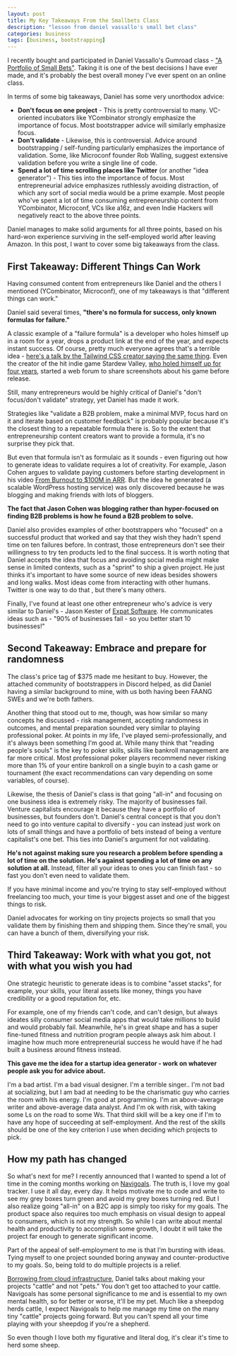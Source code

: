 ```yaml
---
layout: post
title: My Key Takeaways From the Smallbets Class
description: "lesson from daniel vassallo's small bet class"
categories: business
tags: [business, bootstrapping]
---
```


I recently bought and participated in Daniel Vassallo's Gumroad class - ["A Portfolio of Small Bets"](https://dvassallo.gumroad.com/l/small-bets). Taking it is one of the best decisions I have ever made, and it's probably the best overall money I've ever spent on an online class.

In terms of some big takeaways, Daniel has some very unorthodox advice:

* **Don't focus on one project** - This is pretty controversial to many. VC-oriented incubators like YCombinator strongly emphasize the importance of focus. Most bootstrapper advice will similarly emphasize focus.
* **Don't validate** - Likewise, this is controversial. Advice around bootstrapping / self-funding particularly emphasizes the importance of validation. Some, like Microconf founder Rob Walling, suggest extensive validation before you write a single line of code.
* **Spend a lot of time scrolling places like Twitter** (or another "idea generator") - This ties into the importance of focus. Most entrepreneurial advice emphasizes ruthlessly avoiding distraction, of which any sort of social media would be a prime example.
Most people who've spent a lot of time consuming entrepreneurship content from YCombinator, Microconf, VCs like a16z, and even Indie Hackers will negatively react to the above three points.

Daniel manages to make solid arguments for all three points, based on his hard-won experience surviving in the self-employed world after leaving Amazon.
In this post, I want to cover some big takeaways from the class.

## First Takeaway: Different Things Can Work

Having consumed content from entrepreneurs like Daniel and the others I mentioned (YCombinator, Microconf), one of my takeaways is that "different things can work."

Daniel said several times, **"there's no formula for success, only known formulas for failure."**

A classic example of a "failure formula" is a developer who holes himself up in a room for a year, drops a product link at the end of the year, and expects instant success. Of course, pretty much everyone agrees that's a terrible idea - [here's a talk by the Tailwind CSS creator saying the same thing](https://www.youtube.com/watch?v=ajrDxZRpP9M). Even the creator of the hit indie game Stardew Valley, [who holed himself up for four years](https://www.vulture.com/2016/03/first-time-developer-made-stardew-valley.html), started a web forum to share screenshots about his game before release.

Still, many entrepreneurs would be highly critical of Daniel's "don't focus/don't validate" strategy, yet Daniel has made it work.

Strategies like "validate a B2B problem, make a minimal MVP, focus hard on it and iterate based on customer feedback" is probably popular because it's the closest thing to a repeatable formula there is. So to the extent that entrepreneurship content creators want to provide a formula, it's no surprise they pick that. 

But even that formula isn't as formulaic as it sounds - even figuring out how to generate ideas to validate requires a lot of creativity.
For example, Jason Cohen argues to validate paying customers before starting development in his video [From Burnout to $100M in ARR](https://www.youtube.com/watch?v=Kn5MbZoSRNM). But  the idea he generated (a scalable WordPress hosting service) was only discovered because he was blogging and making friends with lots of bloggers.

**The fact that Jason Cohen was blogging rather than hyper-focused on finding B2B problems is how he found a B2B problem to solve.**

Daniel also provides examples of other bootstrappers who "focused" on a successful product that worked and say that they wish they hadn't spend time on ten failures before. In contrast, those entrepreneurs don't see their willingness to try ten products led to the final success.
It is worth noting that Daniel accepts the idea that focus and avoiding social media might make sense in limited contexts, such as a "sprint" to ship a given project. He just thinks it's important to have some source of new ideas besides showers and long walks. Most ideas come from interacting with other humans. Twitter is one way to do that , but there's many others. 

Finally, I've found at least one other entrepreneur who's advice is very similar to Daniel's - Jason Kester of [Expat Software](https://www.expatsoftware.com/articles/what-if-your-bootstrapped-product-dies.html). He communicates ideas such as -  "90% of businesses fail - so you better start 10 businesses!"

## Second Takeaway: Embrace and prepare for randomness

The class's price tag of $375 made me hesitant to buy. However, the attached community of bootstrappers in Discord helped, as did Daniel having a similar background to mine, with us both having been FAANG SWEs and we're both fathers.

Another thing that stood out to me, though, was how similar so many concepts he discussed - risk management, accepting randomness in outcomes, and mental preparation sounded very similar to playing professional poker. At points in my life, I've played semi-professionally, and it's always been something I'm good at. While many think that "reading people's souls" is the key to poker skills, skills like bankroll management are far more critical. Most professional poker players recommend never risking more than 1% of your entire bankroll on a single buyin to a cash game or tournament (the exact recommendations can vary depending on some variables, of course).

Likewise, the thesis of Daniel's class is that going "all-in" and focusing on one business idea is extremely risky. The majority of businesses fail. Venture capitalists encourage it because they have a portfolio of businesses, but founders don't. Daniel's central concept is that you don't need to go into venture capital to diversify - you can instead just work on lots of small things and have a portfolio of bets instead of being a venture capitalist's one bet.
This ties into Daniel's argument for not validating. 

**He's not against making sure you research a problem before spending a lot of time on the solution. He's against spending a lot of time on any solution at all.** Instead, filter all your ideas to ones you can finish fast - so fast you don't even need to validate them.

If you have minimal income and you're trying to stay self-employed without freelancing too much, your time is your biggest asset and one of the biggest things to risk.

Daniel advocates for working on tiny projects projects so small that you validate them by finishing them and shipping them. Since they're small, you can have a bunch of them, diversifying your risk.

## Third Takeaway: Work with what you got, not with what you wish you had
One strategic heuristic to generate ideas is to combine "asset stacks", for example, your skills, your literal assets like money, things you have credibility or a good reputation for, etc. 

For example, one of my friends can't code, and can't design, but always ideates silly consumer social media apps that would take millions to build and would probably fail. Meanwhile, he's in great shape and has a super fine-tuned fitness and nutrition program people always ask him about. I imagine how much more entrepreneurial success he would have if he had built a business around fitness instead.

**This gave me the idea for a startup idea generator - work on whatever people ask you for advice about.**

I'm a bad artist. I'm a bad visual designer. I'm a terrible singer.. I'm not bad at socializing, but I am bad at needing to be the charismatic guy who carries the room with his energy.
I'm good at programming. I'm an above-average writer and above-average data analyst. And I'm ok with risk, with taking some Ls on the road to some Ws. That third skill will be a key one if I'm to have any hope of succeeding at self-employment. And the rest of the skills should be one of the key
criterion I use when deciding which projects to pick.

## How my path has changed

So what's next for me? I recently announced that I wanted to spend a lot of time in the coming months working on [Navigoals](https://navigoals.com). The truth is, I love my goal tracker. I use it all day, every day. It helps motivate me to code and write to see my grey boxes turn green and avoid my grey boxes turning red.
But I also realize going "all-in" on a B2C app is simply too risky for my goals. The product space also requires too much emphasis on visual design to appeal to consumers, which is not my strength. So while I can write about mental health and productivity to accomplish some growth, I doubt it will take the project far enough to generate significant income. 

Part of the appeal of self-employment to me is that I'm bursting with ideas. Tying myself to one project sounded boring anyway and counter-productive to my goals. So, being told to do multiple projects is a relief.

[Borrowing from cloud infrastructure](https://devops.stackexchange.com/questions/653/what-is-the-definition-of-cattle-not-pets), Daniel talks about making your projects "cattle" and not "pets." You don't get too attached to your cattle. Navigoals has some personal significance to me and is essential to my own mental health, so for better or worse, it'll be my pet. Much like a sheepdog herds cattle, I expect Navigoals to help me manage my time on the many tiny "cattle" projects going forward.
But you can't spend all your time playing with your sheepdog if you're a shepherd. 

So even though I love both my figurative and literal dog, it's clear it's time to herd some sheep.